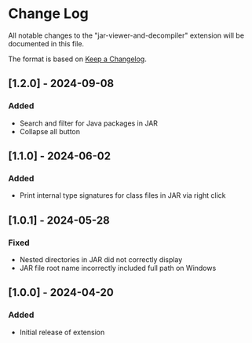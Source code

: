 # Change Log

All notable changes to the "jar-viewer-and-decompiler" extension will be documented in this file.

The format is based on [Keep a Changelog](https://keepachangelog.com/en/1.1.0/).

## [1.2.0] - 2024-09-08

### Added
- Search and filter for Java packages in JAR
- Collapse all button

## [1.1.0] - 2024-06-02

### Added
- Print internal type signatures for class files in JAR via right click

## [1.0.1] - 2024-05-28

### Fixed
- Nested directories in JAR did not correctly display 
- JAR file root name incorrectly included full path on Windows

## [1.0.0] - 2024-04-20

### Added
- Initial release of extension